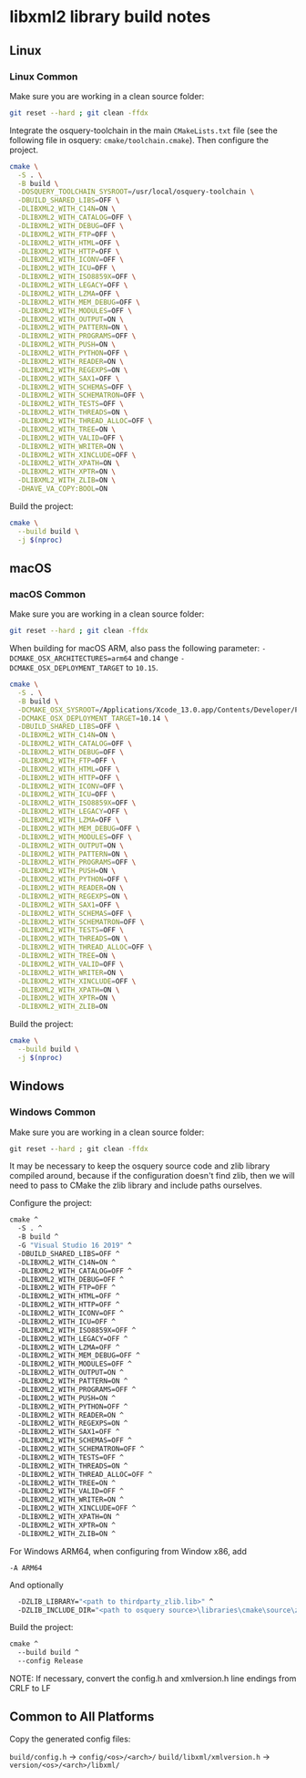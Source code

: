 # libxml2 library build notes

## Linux

### Linux Common

Make sure you are working in a clean source folder:

```bash
git reset --hard ; git clean -ffdx
```

Integrate the osquery-toolchain in the main `CMakeLists.txt` file (see the following file in osquery: `cmake/toolchain.cmake`). Then configure the project.

```bash
cmake \
  -S . \
  -B build \
  -DOSQUERY_TOOLCHAIN_SYSROOT=/usr/local/osquery-toolchain \
  -DBUILD_SHARED_LIBS=OFF \
  -DLIBXML2_WITH_C14N=ON \
  -DLIBXML2_WITH_CATALOG=OFF \
  -DLIBXML2_WITH_DEBUG=OFF \
  -DLIBXML2_WITH_FTP=OFF \
  -DLIBXML2_WITH_HTML=OFF \
  -DLIBXML2_WITH_HTTP=OFF \
  -DLIBXML2_WITH_ICONV=OFF \
  -DLIBXML2_WITH_ICU=OFF \
  -DLIBXML2_WITH_ISO8859X=OFF \
  -DLIBXML2_WITH_LEGACY=OFF \
  -DLIBXML2_WITH_LZMA=OFF \
  -DLIBXML2_WITH_MEM_DEBUG=OFF \
  -DLIBXML2_WITH_MODULES=OFF \
  -DLIBXML2_WITH_OUTPUT=ON \
  -DLIBXML2_WITH_PATTERN=ON \
  -DLIBXML2_WITH_PROGRAMS=OFF \
  -DLIBXML2_WITH_PUSH=ON \
  -DLIBXML2_WITH_PYTHON=OFF \
  -DLIBXML2_WITH_READER=ON \
  -DLIBXML2_WITH_REGEXPS=ON \
  -DLIBXML2_WITH_SAX1=OFF \
  -DLIBXML2_WITH_SCHEMAS=OFF \
  -DLIBXML2_WITH_SCHEMATRON=OFF \
  -DLIBXML2_WITH_TESTS=OFF \
  -DLIBXML2_WITH_THREADS=ON \
  -DLIBXML2_WITH_THREAD_ALLOC=OFF \
  -DLIBXML2_WITH_TREE=ON \
  -DLIBXML2_WITH_VALID=OFF \
  -DLIBXML2_WITH_WRITER=ON \
  -DLIBXML2_WITH_XINCLUDE=OFF \
  -DLIBXML2_WITH_XPATH=ON \
  -DLIBXML2_WITH_XPTR=ON \
  -DLIBXML2_WITH_ZLIB=ON \
  -DHAVE_VA_COPY:BOOL=ON
```

Build the project:

```bash
cmake \
  --build build \
  -j $(nproc)
```

## macOS

### macOS Common

Make sure you are working in a clean source folder:

```bash
git reset --hard ; git clean -ffdx
```

When building for macOS ARM, also pass the following parameter: `-DCMAKE_OSX_ARCHITECTURES=arm64` and change `-DCMAKE_OSX_DEPLOYMENT_TARGET` to `10.15`.

```bash
cmake \
  -S . \
  -B build \
  -DCMAKE_OSX_SYSROOT=/Applications/Xcode_13.0.app/Contents/Developer/Platforms/MacOSX.platform/Developer/SDKs/MacOSX11.3.sdk \
  -DCMAKE_OSX_DEPLOYMENT_TARGET=10.14 \
  -DBUILD_SHARED_LIBS=OFF \
  -DLIBXML2_WITH_C14N=ON \
  -DLIBXML2_WITH_CATALOG=OFF \
  -DLIBXML2_WITH_DEBUG=OFF \
  -DLIBXML2_WITH_FTP=OFF \
  -DLIBXML2_WITH_HTML=OFF \
  -DLIBXML2_WITH_HTTP=OFF \
  -DLIBXML2_WITH_ICONV=OFF \
  -DLIBXML2_WITH_ICU=OFF \
  -DLIBXML2_WITH_ISO8859X=OFF \
  -DLIBXML2_WITH_LEGACY=OFF \
  -DLIBXML2_WITH_LZMA=OFF \
  -DLIBXML2_WITH_MEM_DEBUG=OFF \
  -DLIBXML2_WITH_MODULES=OFF \
  -DLIBXML2_WITH_OUTPUT=ON \
  -DLIBXML2_WITH_PATTERN=ON \
  -DLIBXML2_WITH_PROGRAMS=OFF \
  -DLIBXML2_WITH_PUSH=ON \
  -DLIBXML2_WITH_PYTHON=OFF \
  -DLIBXML2_WITH_READER=ON \
  -DLIBXML2_WITH_REGEXPS=ON \
  -DLIBXML2_WITH_SAX1=OFF \
  -DLIBXML2_WITH_SCHEMAS=OFF \
  -DLIBXML2_WITH_SCHEMATRON=OFF \
  -DLIBXML2_WITH_TESTS=OFF \
  -DLIBXML2_WITH_THREADS=ON \
  -DLIBXML2_WITH_THREAD_ALLOC=OFF \
  -DLIBXML2_WITH_TREE=ON \
  -DLIBXML2_WITH_VALID=OFF \
  -DLIBXML2_WITH_WRITER=ON \
  -DLIBXML2_WITH_XINCLUDE=OFF \
  -DLIBXML2_WITH_XPATH=ON \
  -DLIBXML2_WITH_XPTR=ON \
  -DLIBXML2_WITH_ZLIB=ON
```

Build the project:

```bash
cmake \
  --build build \
  -j $(nproc)
```

## Windows

### Windows Common

Make sure you are working in a clean source folder:

```cmd
git reset --hard ; git clean -ffdx
```

It may be necessary to keep the osquery source code and zlib library compiled around,
because if the configuration doesn't find zlib, then we will need to pass to CMake the zlib library and include paths ourselves.

Configure the project:

```cmd
cmake ^
  -S . ^
  -B build ^
  -G "Visual Studio 16 2019" ^
  -DBUILD_SHARED_LIBS=OFF ^
  -DLIBXML2_WITH_C14N=ON ^
  -DLIBXML2_WITH_CATALOG=OFF ^
  -DLIBXML2_WITH_DEBUG=OFF ^
  -DLIBXML2_WITH_FTP=OFF ^
  -DLIBXML2_WITH_HTML=OFF ^
  -DLIBXML2_WITH_HTTP=OFF ^
  -DLIBXML2_WITH_ICONV=OFF ^
  -DLIBXML2_WITH_ICU=OFF ^
  -DLIBXML2_WITH_ISO8859X=OFF ^
  -DLIBXML2_WITH_LEGACY=OFF ^
  -DLIBXML2_WITH_LZMA=OFF ^
  -DLIBXML2_WITH_MEM_DEBUG=OFF ^
  -DLIBXML2_WITH_MODULES=OFF ^
  -DLIBXML2_WITH_OUTPUT=ON ^
  -DLIBXML2_WITH_PATTERN=ON ^
  -DLIBXML2_WITH_PROGRAMS=OFF ^
  -DLIBXML2_WITH_PUSH=ON ^
  -DLIBXML2_WITH_PYTHON=OFF ^
  -DLIBXML2_WITH_READER=ON ^
  -DLIBXML2_WITH_REGEXPS=ON ^
  -DLIBXML2_WITH_SAX1=OFF ^
  -DLIBXML2_WITH_SCHEMAS=OFF ^
  -DLIBXML2_WITH_SCHEMATRON=OFF ^
  -DLIBXML2_WITH_TESTS=OFF ^
  -DLIBXML2_WITH_THREADS=ON ^
  -DLIBXML2_WITH_THREAD_ALLOC=OFF ^
  -DLIBXML2_WITH_TREE=ON ^
  -DLIBXML2_WITH_VALID=OFF ^
  -DLIBXML2_WITH_WRITER=ON ^
  -DLIBXML2_WITH_XINCLUDE=OFF ^
  -DLIBXML2_WITH_XPATH=ON ^
  -DLIBXML2_WITH_XPTR=ON ^
  -DLIBXML2_WITH_ZLIB=ON ^
```

For Windows ARM64, when configuring from Window x86, add
```
-A ARM64
```

And optionally
```cmd
  -DZLIB_LIBRARY="<path to thirdparty_zlib.lib>" ^
  -DZLIB_INCLUDE_DIR="<path to osquery source>\libraries\cmake\source\zlib\src"
```

Build the project:

```cmd
cmake ^
  --build build ^
  --config Release
```

NOTE: If necessary, convert the config.h and xmlversion.h line endings from CRLF to LF

## Common to All Platforms

Copy the generated config files:

`build/config.h` -> `config/<os>/<arch>/`
`build/libxml/xmlversion.h` -> `version/<os>/<arch>/libxml/`
